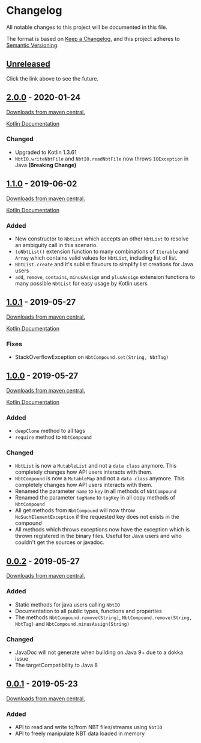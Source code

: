 # Changelog
All notable changes to this project will be documented in this file.

The format is based on [Keep a Changelog](https://keepachangelog.com/en/1.0.0/),
and this project adheres to [Semantic Versioning](https://semver.org/spec/v2.0.0.html).

## [Unreleased]
Click the link above to see the future.

## [2.0.0] - 2020-01-24
[Downloads from maven central.][Download 2.0.0]

[Kotlin Documentation][KDoc 2.0.0]

### Changed
- Upgraded to Kotlin 1.3.61
- `NbtIO.writeNbtFile` and `NbtIO.readNbtFile` now throws `IOException` in Java **(Breaking Change)** 

## [1.1.0] - 2019-06-02
[Downloads from maven central.][Download 1.1.0]

[Kotlin Documentation][KDoc 1.1.0]

### Added
- New constructor to `NbtList` which accepts an other `NbtList` to resolve an ambiguity call in this scenario.
- `toNbtList()` extension function to many combinations of `Iterable` and `Array` which contains valid values for `NbtList`, including list of list.
- `NbtList.create` and it's sublist flavours to simplify list creations for Java users
- `add`, `remove`, `contains`, `minusAssign` and `plusAssign` extension functions to many possible `NbtList` for easy usage by Kotlin users

## [1.0.1] - 2019-05-27
[Downloads from maven central.][Download 1.0.1]

[Kotlin Documentation][KDoc 1.0.1]

### Fixes
- StackOverflowException on `NbtCompound.set(String, NbtTag)`

## [1.0.0] - 2019-05-27
[Downloads from maven central.][Download 1.0.0]

[Kotlin Documentation][KDoc 1.0.0]
### Added
- `deepClone` method to all tags
- `require` method to `NbtCompound`

### Changed
- `NbtList` is now a `MutableList` and not a `data class` anymore. This completely changes how API users interacts with them.
- `NbtCompound` is now a `MutableMap` and not a `data class` anymore. This completely changes how API users interacts with them.
- Renamed the parameter `name` to `key` in all methods of `NbtCompound`
- Renamed the parameter `tagName` to `tagKey` in all copy methods of `NbtCompound`
- All get methods from `NbtCompound` will now throw `NoSuchElementException` if the requested key does not exists in the compound
- All methods which throws exceptions now have the exception which is thrown registered in the binary files. 
Useful for Java users and who couldn't get the sources or javadoc.


## [0.0.2] - 2019-05-27 
[Downloads from maven central.][Download 0.0.2]
### Added
- Static methods for java users calling `NbtIO`
- Documentation to all public types, functions and properties
- The methods `NbtCompound.remove(String)`, `NbtCompound.remove(String, NbtTag)` and `NbtCompound.minusAssign(String)`

### Changed
- JavaDoc will not generate when building on Java 9+ due to a dokka issue
- The targetCompatibility to Java 8

## [0.0.1] - 2019-05-23
[Downloads from maven central.][Download 0.0.1]
### Added
- API to read and write to/from NBT files/streams using `NbtIO`
- API to freely manipulate NBT data loaded in memory

[Unreleased]: https://github.com/GameModsBR/NBT-Manipulator/compare/v2.0.0...HEAD
[2.0.0]: https://github.com/GameModsBR/NBT-Manipulator/compare/v1.1.1..v2.0.0
[1.1.0]: https://github.com/GameModsBR/NBT-Manipulator/compare/v1.0.1..v1.1.0
[1.0.1]: https://github.com/GameModsBR/NBT-Manipulator/compare/v1.0.0..v1.0.1
[1.0.0]: https://github.com/GameModsBR/NBT-Manipulator/compare/v0.0.2..v1.0.0
[0.0.2]: https://github.com/GameModsBR/NBT-Manipulator/compare/v0.0.1..v0.0.2
[0.0.1]: https://github.com/GameModsBR/NBT-Manipulator/compare/v0.0.0..v0.0.1

[Download 2.0.0]: http://central.maven.org/maven2/br/com/gamemods/nbt-manipulator/2.0.0/
[Download 1.1.0]: http://central.maven.org/maven2/br/com/gamemods/nbt-manipulator/1.1.0/
[Download 1.0.1]: http://central.maven.org/maven2/br/com/gamemods/nbt-manipulator/1.0.1/
[Download 1.0.0]: http://central.maven.org/maven2/br/com/gamemods/nbt-manipulator/1.0.0/
[Download 0.0.2]: http://central.maven.org/maven2/br/com/gamemods/nbt-manipulator/0.0.2/
[Download 0.0.1]: http://central.maven.org/maven2/br/com/gamemods/nbt-manipulator/0.0.1/

[KDoc 2.0.0]: https://github.com/GameModsBR/NBT-Manipulator/blob/144c1aec6b9fbb2ce7996e200a9637f9b868c8d9/kdoc/br.com.gamemods.nbtmanipulator/index.md
[KDoc 1.1.0]: https://github.com/GameModsBR/NBT-Manipulator/blob/f188707e1d9a5616db1ccd45e892171349ee5a62/kdoc/br.com.gamemods.nbtmanipulator/index.md
[KDoc 1.0.1]: https://github.com/GameModsBR/NBT-Manipulator/blob/51f0f36511b8d4979d5d3e322f2fb766095a174c/kdoc/br.com.gamemods.nbtmanipulator/index.md
[KDoc 1.0.0]: https://github.com/GameModsBR/NBT-Manipulator/blob/0ef42323681f9960cb2c9698d7b8b1d02632691b/kdoc/br.com.gamemods.nbtmanipulator/index.md
